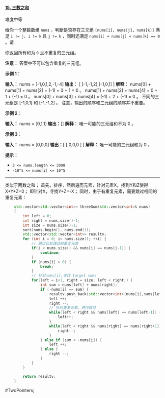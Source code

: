 #### [15. 三数之和](https://leetcode.cn/problems/3sum/)

难度中等

给你一个整数数组 `nums` ，判断是否存在三元组 `[nums[i], nums[j], nums[k]]` 满足 `i != j`、`i != k` 且 `j != k` ，同时还满足 `nums[i] + nums[j] + nums[k] == 0` 。请

你返回所有和为 `0` 且不重复的三元组。

**注意：** 答案中不可以包含重复的三元组。

**示例 1：**

**输入：** nums = [-1,0,1,2,-1,-4]
**输出：** [ [-1,-1,2],[-1,0,1] ]
**解释：**
nums[0] + nums[1] + nums[2] = (-1) + 0 + 1 = 0 。
nums[1] + nums[2] + nums[4] = 0 + 1 + (-1) = 0 。
nums[0] + nums[3] + nums[4] = (-1) + 2 + (-1) = 0 。
不同的三元组是 [-1,0,1] 和 [-1,-1,2] 。
注意，输出的顺序和三元组的顺序并不重要。

**示例 2：**

**输入：** nums = [0,1,1]
**输出：**[]
**解释：** 唯一可能的三元组和不为 0 。

**示例 3：**

**输入：** nums = [0,0,0]
**输出：**[ [ 0,0,0 ] ]
**解释：** 唯一可能的三元组和为 0 。

**提示：**

-   `3 <= nums.length <= 3000`
-   `-10^5 <= nums[i] <= 10^5`
---- ----

类似于两数之和；
首先，排序，然后遍历元素，针对元素X，找到Y和Z使得 X+Y+Z=0； 即针对X，寻找Y+Z=-X；
同时，由于有重复元素，需要跳过相同的重复元素：

```cpp
    std::vector<std::vector<int>> threeSum(std::vector<int>& nums)
    {
        int left = 0;
        int right = nums.size()-1;
        int size = nums.size()-1;
        sort(nums.begin(), nums.end());
        std::vector<std::vector<int>> resultv;
        for (int i = 0; i< nums.size(); ++i) {
            // 跳过已处理过的重复元素
            if(i < nums.size() && nums[i] == nums[i-1]) {
                continue;
            }
            if (nums[i] > 0) {
                break;
            }
            // 针对nums[i],寻找 target sum;
            for(left = i+1, right = size; left < right;) {
                int sum = nums[left] + nums[right];
                if (-nums[i] == sum) {
                    resultv.push_back(std::vector<int>{nums[i],nums[left],nums[right]});
                    left ++;
                    right --;
                    // 针对重复元素，进行跳过
                    while(left < right && nums[left] == nums[left-1]) {
                        left++;
                    }
                    while(left < right && nums[right] == nums[right+1]) {
                        right--;
                    }
                } else if (sum < -nums[i]) {
                    left ++;
                } else {
                    right --;
                }
            }
        }

        return resultv;
    }
```
#TwoPointers;
